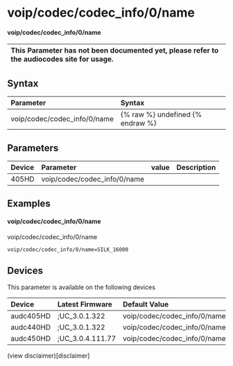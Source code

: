 ﻿---
description: voip/codec/codec_info/0/name
search: false
---

# voip/codec/codec_info/0/name

#### voip/codec/codec_info/0/name


| This Parameter has not been documented yet, please refer to the audiocodes site for usage.  |
| :--- |

## Syntax
| Parameter | Syntax |
| :--- | :--- |
|voip/codec/codec_info/0/name | {% raw %} undefined {% endraw %} |

## Parameters
|Device|Parameter|value|Description|
|:---|:---|:---|:---|
| 405HD | voip/codec/codec_info/0/name |  |  |

## Examples
#### voip/codec/codec_info/0/name

voip/codec/codec_info/0/name

```
voip/codec/codec_info/0/name=SILK_16000
```

## Devices
This parameter is available on the following devices

| Device | Latest Firmware | Default Value |
|:---|:---|:---|
| audc405HD | ;UC_3.0.1.322 | voip/codec/codec_info/0/name=SILK_16000 
| audc440HD | ;UC_3.0.1.322 | voip/codec/codec_info/0/name=SILK_16000 
| audc450HD | ;UC_3.0.4.111.77 | voip/codec/codec_info/0/name=SILK_16000 

(view disclaimer)[disclaimer]
